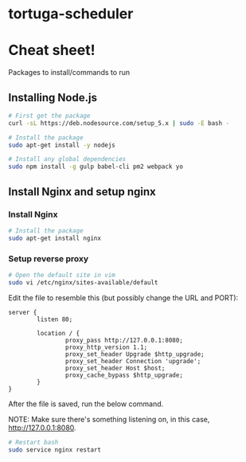 # tortuga-scheduler

# Cheat sheet!

Packages to install/commands to run

## Installing Node.js

```bash
# First get the package
curl -sL https://deb.nodesource.com/setup_5.x | sudo -E bash -

# Install the package
sudo apt-get install -y nodejs

# Install any global dependencies
sudo npm install -g gulp babel-cli pm2 webpack yo

```

## Install Nginx and setup nginx

### Install Nginx

```bash
# Install the package
sudo apt-get install nginx
```

### Setup reverse proxy

```bash
# Open the default site in vim
sudo vi /etc/nginx/sites-available/default
```

Edit the file to resemble this (but possibly change the URL and PORT):

```
server {
        listen 80;

        location / {
                proxy_pass http://127.0.0.1:8080;
                proxy_http_version 1.1;
                proxy_set_header Upgrade $http_upgrade;
                proxy_set_header Connection 'upgrade';
                proxy_set_header Host $host;
                proxy_cache_bypass $http_upgrade;
        }
}

```

After the file is saved, run the below command.

NOTE: Make sure there's something listening on, in this case, http://127.0.0.1:8080.

```bash
# Restart bash
sudo service nginx restart
```